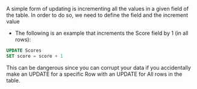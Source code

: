 A simple form of updating is incrementing all the values in a given field of the table. In order to do so, we need to define the field and the increment value

- The following is an example that increments the Score field by 1 (in all rows):

```sql
UPDATE Scores
SET score = score + 1 
```

This can be dangerous since you can corrupt your data if you accidentally make an UPDATE for a specific Row with
an UPDATE for All rows in the table.